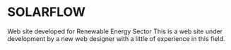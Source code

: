 # SOLARFLOW
Web site developed for Renewable Energy Sector
This is a web site under development by a new web designer with a little of experience in this field.

